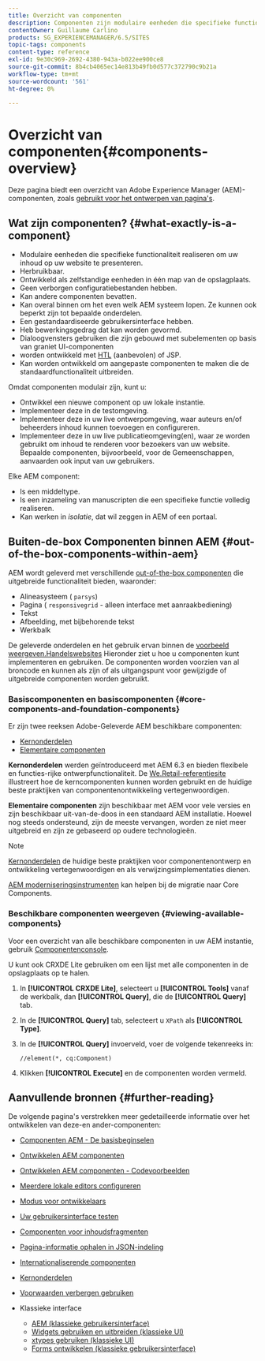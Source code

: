 ```yaml
---
title: Overzicht van componenten
description: Componenten zijn modulaire eenheden die specifieke functionaliteit realiseren om uw inhoud op uw website weer te geven
contentOwner: Guillaume Carlino
products: SG_EXPERIENCEMANAGER/6.5/SITES
topic-tags: components
content-type: reference
exl-id: 9e30c969-2692-4380-943a-b022ee900ce8
source-git-commit: 8b4cb4065ec14e813b49fb0d577c372790c9b21a
workflow-type: tm+mt
source-wordcount: '561'
ht-degree: 0%

---
```


# Overzicht van componenten{#components-overview}

Deze pagina biedt een overzicht van Adobe Experience Manager (AEM)-componenten, zoals [gebruikt voor het ontwerpen van pagina&#39;s](/help/sites-authoring/default-components-foundation.md).

## Wat zijn componenten? {#what-exactly-is-a-component}

* Modulaire eenheden die specifieke functionaliteit realiseren om uw inhoud op uw website te presenteren.
* Herbruikbaar.
* Ontwikkeld als zelfstandige eenheden in één map van de opslagplaats.
* Geen verborgen configuratiebestanden hebben.
* Kan andere componenten bevatten.
* Kan overal binnen om het even welk AEM systeem lopen. Ze kunnen ook beperkt zijn tot bepaalde onderdelen.
* Een gestandaardiseerde gebruikersinterface hebben.
* Heb bewerkingsgedrag dat kan worden gevormd.
* Dialoogvensters gebruiken die zijn gebouwd met subelementen op basis van graniet UI-componenten
* worden ontwikkeld met [HTL](https://experienceleague.adobe.com/docs/experience-manager-htl/content/overview.html) (aanbevolen) of JSP.
* Kan worden ontwikkeld om aangepaste componenten te maken die de standaardfunctionaliteit uitbreiden.

Omdat componenten modulair zijn, kunt u:

* Ontwikkel een nieuwe component op uw lokale instantie.
* Implementeer deze in de testomgeving.
* Implementeer deze in uw live ontwerpomgeving, waar auteurs en/of beheerders inhoud kunnen toevoegen en configureren.
* Implementeer deze in uw live publicatieomgeving(en), waar ze worden gebruikt om inhoud te renderen voor bezoekers van uw website. Bepaalde componenten, bijvoorbeeld, voor de Gemeenschappen, aanvaarden ook input van uw gebruikers.

Elke AEM component:

* Is een middeltype.
* Is een inzameling van manuscripten die een specifieke functie volledig realiseren.
* Kan werken in *isolatie*, dat wil zeggen in AEM of een portaal.

## Buiten-de-box Componenten binnen AEM {#out-of-the-box-components-within-aem}

AEM wordt geleverd met verschillende [out-of-the-box componenten](/help/sites-authoring/default-components.md) die uitgebreide functionaliteit bieden, waaronder:

* Alineasysteem ( `parsys`)
* Pagina ( `responsivegrid` - alleen interface met aanraakbediening)
* Tekst
* Afbeelding, met bijbehorende tekst
* Werkbalk

De geleverde onderdelen en het gebruik ervan binnen de [voorbeeld weergeven.Handelswebsites](/help/sites-developing/we-retail.md) Hieronder ziet u hoe u componenten kunt implementeren en gebruiken. De componenten worden voorzien van al broncode en kunnen als zijn of als uitgangspunt voor gewijzigde of uitgebreide componenten worden gebruikt.

### Basiscomponenten en basiscomponenten {#core-components-and-foundation-components}

Er zijn twee reeksen Adobe-Geleverde AEM beschikbare componenten:

* [Kernonderdelen](https://experienceleague.adobe.com/docs/experience-manager-core-components/using/introduction.html)
* [Elementaire componenten](/help/sites-authoring/default-components-foundation.md)

**Kernonderdelen** werden geïntroduceerd met AEM 6.3 en bieden flexibele en functies-rijke ontwerpfunctionaliteit. De [We.Retail-referentiesite](/help/sites-developing/we-retail.md) illustreert hoe de kerncomponenten kunnen worden gebruikt en de huidige beste praktijken van componentenontwikkeling vertegenwoordigen.

**Elementaire componenten** zijn beschikbaar met AEM voor vele versies en zijn beschikbaar uit-van-de-doos in een standaard AEM installatie. Hoewel nog steeds ondersteund, zijn de meeste vervangen, worden ze niet meer uitgebreid en zijn ze gebaseerd op oudere technologieën.

>[!NOTE]
>
>[Kernonderdelen](https://experienceleague.adobe.com/docs/experience-manager-core-components/using/introduction.html) de huidige beste praktijken voor componentenontwerp en ontwikkeling vertegenwoordigen en als verwijzingsimplementaties dienen.
>
>[AEM moderniseringsinstrumenten](modernization-tools.md) kan helpen bij de migratie naar Core Components.

### Beschikbare componenten weergeven {#viewing-available-components}

Voor een overzicht van alle beschikbare componenten in uw AEM instantie, gebruik [Componentenconsole](/help/sites-authoring/default-components-console.md).

U kunt ook CRXDE Lite gebruiken om een lijst met alle componenten in de opslagplaats op te halen.

1. In **[!UICONTROL CRXDE Lite]**, selecteert u **[!UICONTROL Tools]** vanaf de werkbalk, dan **[!UICONTROL Query]**, die de **[!UICONTROL Query]** tab.

1. In de **[!UICONTROL Query]** tab, selecteert u `XPath` als **[!UICONTROL Type]**.

1. In de **[!UICONTROL Query]** invoerveld, voer de volgende tekenreeks in:

   `//element(*, cq:Component)`

1. Klikken **[!UICONTROL Execute]** en de componenten worden vermeld.

## Aanvullende bronnen {#further-reading}

De volgende pagina&#39;s verstrekken meer gedetailleerde informatie over het ontwikkelen van deze-en ander-componenten:

* [Componenten AEM - De basisbeginselen](/help/sites-developing/components-basics.md)
* [Ontwikkelen AEM componenten](/help/sites-developing/developing-components.md)
* [Ontwikkelen AEM componenten - Codevoorbeelden](/help/sites-developing/developing-components-samples.md)
* [Meerdere lokale editors configureren](/help/sites-developing/multiple-inplace-editors.md)
* [Modus voor ontwikkelaars](/help/sites-developing/developer-mode.md)
* [Uw gebruikersinterface testen](/help/sites-developing/hobbes.md)
* [Componenten voor inhoudsfragmenten](/help/sites-developing/components-content-fragments.md)
* [Pagina-informatie ophalen in JSON-indeling](/help/sites-developing/pageinfo.md)
* [Internationaliserende componenten](/help/sites-developing/i18n.md)
* [Kernonderdelen](https://experienceleague.adobe.com/docs/experience-manager-core-components/using/introduction.html)
* [Voorwaarden verbergen gebruiken](/help/sites-developing/hide-conditions.md)
* Klassieke interface

   * [AEM (klassieke gebruikersinterface)](/help/sites-developing/developing-components-classic.md)
   * [Widgets gebruiken en uitbreiden (klassieke UI)](/help/sites-developing/widgets.md)
   * [xtypes gebruiken (klassieke UI)](/help/sites-developing/xtypes.md)
   * [Forms ontwikkelen (klassieke gebruikersinterface)](/help/sites-developing/developing-forms.md)
